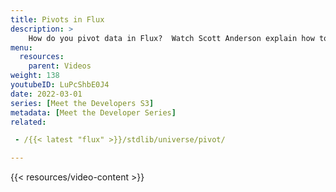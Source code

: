 ```yaml
---
title: Pivots in Flux
description: >
    How do you pivot data in Flux?  Watch Scott Anderson explain how to use Flux's pivot function.
menu:
  resources:
    parent: Videos
weight: 138
youtubeID: LuPcShbE0J4
date: 2022-03-01
series: [Meet the Developers S3]
metadata: [Meet the Developer Series]
related: 

 - /{{< latest "flux" >}}/stdlib/universe/pivot/

---
```


{{< resources/video-content >}}